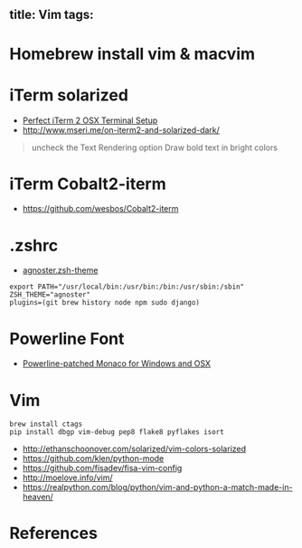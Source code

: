 title: Vim
tags:
---

# Homebrew install vim & macvim

# iTerm solarized

- [Perfect iTerm 2 OSX Terminal Setup](https://ruigomes.me/blog/perfect-iterm-osx-terminal-installation/)
- <http://www.mseri.me/on-iterm2-and-solarized-dark/>

> uncheck the Text Rendering option Draw bold text in bright colors

# iTerm Cobalt2-iterm

- <https://github.com/wesbos/Cobalt2-iterm>


# .zshrc

- [agnoster.zsh-theme](https://gist.github.com/agnoster/3712874)

```
export PATH="/usr/local/bin:/usr/bin:/bin:/usr/sbin:/sbin"
ZSH_THEME="agnoster"  
plugins=(git brew history node npm sudo django)
```

# Powerline Font

- [Powerline-patched Monaco for Windows and OSX](https://gist.github.com/kevinis/c788f85a654b2d7581d8)

# Vim

```
brew install ctags
pip install dbgp vim-debug pep8 flake8 pyflakes isort
```

- <http://ethanschoonover.com/solarized/vim-colors-solarized>
- <https://github.com/klen/python-mode>
- <https://github.com/fisadev/fisa-vim-config>
- <http://moelove.info/vim/>
- <https://realpython.com/blog/python/vim-and-python-a-match-made-in-heaven/>

# References
